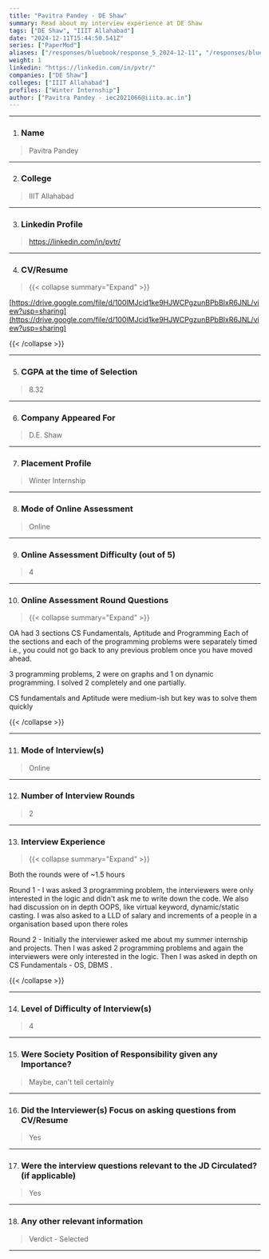 ```yaml
---
title: "Pavitra Pandey - DE Shaw"
summary: Read about my interview experience at DE Shaw
tags: ["DE Shaw", "IIIT Allahabad"]
date: "2024-12-11T15:44:50.541Z"
series: ["PaperMod"]
aliases: ["/responses/bluebook/response_5_2024-12-11", "/responses/bluebook/pavitra-pandey-d.e.-shaw"]
weight: 1
linkedin: "https://linkedin.com/in/pvtr/"
companies: ["DE Shaw"]
colleges: ["IIIT Allahabad"]
profiles: ["Winter Internship"]
author: ["Pavitra Pandey - iec2021066@iiita.ac.in"]
---
```

---
1. ### Name

> Pavitra Pandey

---

2. ### College

> IIIT Allahabad

---

3. ### Linkedin Profile

> https://linkedin.com/in/pvtr/

---

4. ### CV/Resume

> {{< collapse summary="Expand" >}}

[https://drive.google.com/file/d/100lMJcid1ke9HJWCPgzunBPbBIxR6JNL/view?usp=sharing](https://drive.google.com/file/d/100lMJcid1ke9HJWCPgzunBPbBIxR6JNL/view?usp=sharing)

{{< /collapse >}}

---

5. ### CGPA at the time of Selection

> 8.32

---

6. ### Company Appeared For

> D.E. Shaw

---

7. ### Placement Profile

> Winter Internship

---

8. ### Mode of Online Assessment

> Online

---

9. ### Online Assessment Difficulty (out of 5)

> 4

---

10. ### Online Assessment Round Questions

> {{< collapse summary="Expand" >}}

OA had 3 sections CS Fundamentals, Aptitude and Programming
Each of the sections and each of the programming problems were separately timed i.e., you could not go back to any previous problem once you have moved ahead.

3 programming problems, 2 were on graphs and 1 on dynamic programming. I solved 2 completely and one partially.

CS fundamentals and Aptitude were medium-ish but key was to solve them quickly 

{{< /collapse >}}

---

11. ### Mode of Interview(s)

> Online

---

12. ### Number of Interview Rounds

> 2

---

13. ### Interview Experience

> {{< collapse summary="Expand" >}}

Both the rounds were of ~1.5 hours

Round 1 - I was asked 3 programming problem, the interviewers were only interested in the logic and didn't ask me to write down the code. We also had discussion on in depth OOPS, like virtual keyword, dynamic/static casting. I was also asked to a LLD of salary and increments of a people in a organisation based upon there roles

Round 2 - Initially the interviewer asked me about my summer internship and projects. Then I was asked 2 programming problems and again the interviewers were only interested in the logic. Then I was asked in depth on CS Fundamentals - OS, DBMS . 

{{< /collapse >}}

---

14. ### Level of Difficulty of Interview(s)

> 4

---

15. ### Were Society Position of Responsibility given any Importance?

> Maybe, can't tell certainly

---

16. ### Did the Interviewer(s) Focus on asking questions from CV/Resume

> Yes

---

17. ### Were the interview questions relevant to the JD Circulated? (if applicable)

> Yes

---

18. ### Any other relevant information

> Verdict - Selected

---

